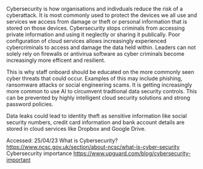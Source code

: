 Cybersecurity is how organisations and indivduals reduce the risk of a cyberattack. It is most commonly used to protect the devices we all use and services we access from damage or theft or personal information that is stored on those devices. Cybersecurity stops criminals from accessing private information and using it neglectly or sharing it publically. Poor configuration of cloud services allows increasingly experienced cybercriminals to access and damage the data held within. Leaders can not solely rely on firewalls or antivirua software as cyber criminals become increasingly more efficent and resilient. 

This is why staff onboard should be educated on the more commonly seen cyber threats that could occur. Examples of this may include phishing, ransomware attacks or social engineering scams. It is getting increasingly more common to use AI to circumvent tradtional data security controls. This can be prevented by highly intelligent cloud security solutions and strong password policies. 

Data leaks could lead to identity theft as sensitive information like social security numbers, credit card information and bank account details are stored in cloud services like Dropbox and Google Drive.



Accessed: 25/04/23
What is Cybersecurity? https://www.ncsc.gov.uk/section/about-ncsc/what-is-cyber-security
Cybersecurity importance https://www.upguard.com/blog/cybersecurity-important